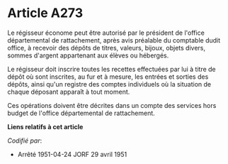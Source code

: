 # Article A273

Le régisseur économe peut être autorisé par le président de l'office départemental de rattachement, après avis préalable du
comptable dudit office, à recevoir des dépôts de titres, valeurs, bijoux, objets divers, sommes d'argent appartenant aux
élèves ou hébergés.

Le régisseur doit inscrire toutes les recettes effectuées par lui à titre de dépôt où sont inscrites, au fur et à mesure, les
entrées et sorties des dépôts, ainsi qu'un registre des comptes individuels où la situation de chaque déposant apparaît à
tout moment.

Ces opérations doivent être décrites dans un compte des services hors budget de l'office départemental de rattachement.

**Liens relatifs à cet article**

_Codifié par_:

  - Arrêté 1951-04-24 JORF 29 avril 1951
